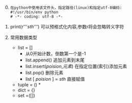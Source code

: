 0. ``` 
   在python中使用该文件头，指定路径(linux)和指定utf-8编码:
   #!/usr/bin/env python 
   # -*- coding: utf-8 -*- 
   ```

2. print(r'''*sth*''') 可以预格式化内容,参数r将会忽略转义字符
3. 常用数据类型
   * list = []
        * 从0开始计数，倒数第一个是-1
        * list.append() 追加元素到末尾
        * list.insert(*poision*,*元素*) 在指定位置(索引)添加元素
        * list.pop() 删除元素
        * list [ *poision* ] = *sth* 直接赋值
   * tuple = () 
        * 
   * dict = {}
   * set =([])